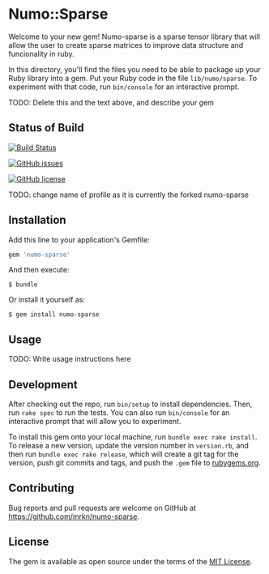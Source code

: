# Numo::Sparse

Welcome to your new gem!
Numo-sparse is a sparse tensor library that will allow the user to create sparse matrices to improve data structure and funcionality in ruby.

In this directory, you'll find the files you need to be able to package up your Ruby library into a gem. Put your Ruby code in the file `lib/numo/sparse`. To experiment with that code, run `bin/console` for an interactive prompt.

TODO: Delete this and the text above, and describe your gem

## Status of Build

[![Build Status](https://travis-ci.com/david81982/numo-sparse.svg?branch=Fixing-travis-CI)](https://travis-ci.com/david81982/numo-sparse) 

[![GitHub issues](https://img.shields.io/github/issues/david81982/numo-sparse.svg)](https://github.com/david81982/numo-sparse/issues)

[![GitHub license](https://img.shields.io/github/license/david81982/numo-sparse.svg)](https://github.com/david81982/numo-sparse/blob/master/LICENSE.txt)

TODO: change name of profile as it is currently the forked numo-sparse

## Installation

Add this line to your application's Gemfile:

```ruby
gem 'numo-sparse'
```

And then execute:

    $ bundle

Or install it yourself as:

    $ gem install numo-sparse

## Usage

TODO: Write usage instructions here

## Development

After checking out the repo, run `bin/setup` to install dependencies. Then, run `rake spec` to run the tests. You can also run `bin/console` for an interactive prompt that will allow you to experiment.

To install this gem onto your local machine, run `bundle exec rake install`. To release a new version, update the version number in `version.rb`, and then run `bundle exec rake release`, which will create a git tag for the version, push git commits and tags, and push the `.gem` file to [rubygems.org](https://rubygems.org).

## Contributing

Bug reports and pull requests are welcome on GitHub at https://github.com/mrkn/numo-sparse.

## License

The gem is available as open source under the terms of the [MIT License](https://opensource.org/licenses/MIT).
